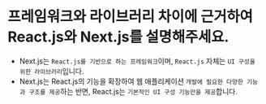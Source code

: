 # 프레임워크와 라이브러리 차이에 근거하여 React.js와 Next.js를 설명해주세요.

- Next.js는 `React.js를 기반으로 하는 프레임워크`이며, `React.js` 자체는 `UI 구성을 위한 라이브러리`입니다.
- Next.js는 React.js의 기능을 확장하여 웹 애플리케이션 `개발에 필요한 다양한 기능과 구조를 제공`하는 반면, React.js는 `기본적인 UI 구성 기능만을 제공`합니다.
